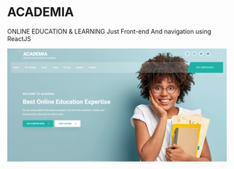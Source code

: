 # ACADEMIA
ONLINE EDUCATION & LEARNING 
Just Front-end And navigation using ReactJS

![plot](output.png)
